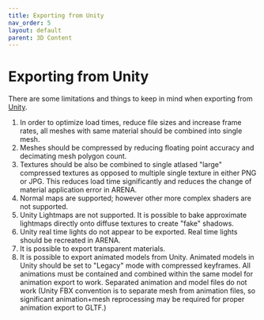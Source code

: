 ```yaml
---
title: Exporting from Unity
nav_order: 5
layout: default
parent: 3D Content
---
```


# Exporting from Unity

There are some limitations and things to keep in mind when exporting from [Unity](https://unity.com).

1. In order to optimize load times, reduce file sizes and increase frame rates, all meshes with same material should be combined into single mesh.
1. Meshes should be compressed by reducing floating point accuracy and decimating mesh polygon count.
1. Textures should be also be combined to single atlased "large" compressed textures as opposed to multiple single texture in either PNG or JPG. This reduces load time significantly and reduces the change of material application error in ARENA.
1. Normal maps are supported; however other more complex shaders are not supported.
1. Unity Lightmaps are not supported. It is possible to bake approximate lightmaps directly onto diffuse textures to create "fake" shadows.
1. Unity real time lights do not appear to be exported. Real time lights should be recreated in ARENA.
1. It is possible to export transparent materials.
1. It is possible to export animated models from Unity. Animated models in Unity should be set to "Legacy" mode with compressed keyframes. All animations must be contained and combined within the same model for animation export to work. Separated animation and model files do not work (Unity FBX convention is to separate mesh from animation files, so significant animation+mesh reprocessing may be required for proper animation export to GLTF.)
